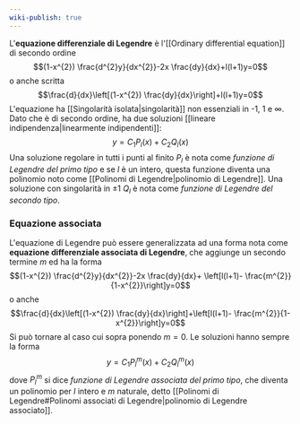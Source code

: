 ```yaml
---
wiki-publish: true
---
```

L'**equazione differenziale di Legendre** è l'[[Ordinary differential equation]] di secondo ordine
$$(1-x^{2}) \frac{d^{2}y}{dx^{2}}-2x \frac{dy}{dx}+l(l+1)y=0$$
o anche scritta
$$\frac{d}{dx}\left[(1-x^{2}) \frac{dy}{dx}\right]+l(l+1)y=0$$
L'equazione ha [[Singolarità isolata|singolarità]] non essenziali in -1, 1 e $\infty$. Dato che è di secondo ordine, ha due soluzioni [[lineare indipendenza|linearmente indipendenti]]:
$$y=C_{1}P_{l}(x)+C_{2}Q_{l}(x)$$
Una soluzione regolare in tutti i punti al finito $P_{l}$ è nota come *funzione di Legendre del primo tipo* e se $l$ è un intero, questa funzione diventa una polinomio noto come [[Polinomi di Legendre|polinomio di Legendre]]. Una soluzione con singolarità in $\pm1$ $Q_{l}$ è nota come *funzione di Legendre del secondo tipo*.
### Equazione associata
L'equazione di Legendre può essere generalizzata ad una forma nota come **equazione differenziale associata di Legendre**, che aggiunge un secondo termine $m$ ed ha la forma
$$(1-x^{2}) \frac{d^{2}y}{dx^{2}}-2x \frac{dy}{dx}+ \left[l(l+1)- \frac{m^{2}}{1-x^{2}}\right]y=0$$
o anche
$$\frac{d}{dx}\left[(1-x^{2}) \frac{dy}{dx}\right]+\left[l(l+1)- \frac{m^{2}}{1-x^{2}}\right]y=0$$
Si può tornare al caso cui sopra ponendo $m=0$. Le soluzioni hanno sempre la forma
$$y=C_{1}P_{l}^{m}(x)+C_{2}Q_{l}^{m}(x)$$
dove $P_{l}^{m}$ si dice *funzione di Legendre associata del primo tipo*, che diventa un polinomio per $l$ intero e $m$ naturale, detto [[Polinomi di Legendre#Polinomi associati di Legendre|polinomio di Legendre associato]].